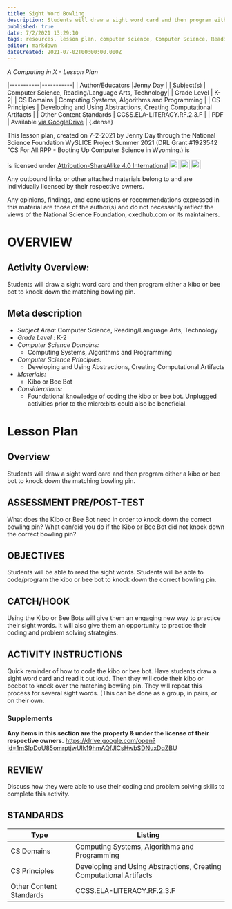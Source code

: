```yaml
---
title: Sight Word Bowling
description: Students will draw a sight word card and then program either a kibo or bee bot to knock down the matching bowling pin.
published: true
date: 7/2/2021 13:29:10
tags: resources, lesson plan, computer science, Computer Science, Reading/Language Arts, Technology 
editor: markdown
dateCreated: 2021-07-02T00:00:00.000Z
---
```

*A Computing in X - Lesson Plan*

|-----------|-----------|
| Author/Educators |Jenny Day |
| Subject(s) | Computer Science, Reading/Language Arts, Technology|
| Grade Level | K-2|
| CS Domains | Computing Systems, Algorithms and Programming |
| CS Principles | Developing and Using Abstractions, Creating Computational Artifacts |
| Other Content Standards | CCSS.ELA-LITERACY.RF.2.3.F | 
| PDF | Available [via GoogleDrive]() |
{.dense}






This lesson plan, created on 7-2-2021 by Jenny Day through the National Science Foundation WySLICE Project Summer 2021 (DRL Grant #1923542 "CS For All:RPP - Booting Up Computer Science in Wyoming.) is  <p xmlns:cc="http://creativecommons.org/ns#" >  is licensed under <a href="http://creativecommons.org/licenses/by-sa/4.0/?ref=chooser-v1" target="_blank" rel="license noopener noreferrer" style="display:inline-block;">Attribution-ShareAlike 4.0 International<img style="height:22px!important;margin-left:3px;vertical-align:text-bottom;" src="https://mirrors.creativecommons.org/presskit/icons/cc.svg?ref=chooser-v1"><img style="height:22px!important;margin-left:3px;vertical-align:text-bottom;" src="https://mirrors.creativecommons.org/presskit/icons/by.svg?ref=chooser-v1"><img style="height:22px!important;margin-left:3px;vertical-align:text-bottom;" src="https://mirrors.creativecommons.org/presskit/icons/sa.svg?ref=chooser-v1"></a></p>


Any outbound links or other attached materials belong to and are individually licensed by their respective owners. 


Any opinions, findings, and conclusions or recommendations expressed in this material are those of the author(s) and do not necessarily reflect the views of the National Science Foundation, cxedhub.com or its maintainers.


# OVERVIEW
## Activity Overview:  
Students will draw a sight word card and then program either a kibo or bee bot to knock down the matching bowling pin.
## Meta description
+ *Subject Area:* Computer Science, Reading/Language Arts, Technology 
+ *Grade Level :* K-2 
+ *Computer Science Domains:*
   + Computing Systems, Algorithms and Programming
+ *Computer Science Principles:*
   + Developing and Using Abstractions, Creating Computational Artifacts
+ *Materials:* 
   + Kibo or Bee Bot
+ *Considerations:*
   + Foundational knowledge of coding the kibo or bee bot.
 Unplugged activities prior to the micro:bits could also be beneficial.


# Lesson Plan
## Overview
Students will draw a sight word card and then program either a kibo or bee bot to knock down the matching bowling pin.
## ASSESSMENT PRE/POST-TEST
What does the Kibo or Bee Bot need in order to knock down the correct bowling pin?
What can/did you do if the Kibo or Bee Bot did not knock down the correct bowling pin?
## OBJECTIVES
Students will be able to read the sight words.
Students will be able to code/program the kibo or bee bot to knock down the correct bowling pin.


## CATCH/HOOK
Using the Kibo or Bee Bots will give them an engaging new way to practice their sight words.  It will also give them an opportunity to practice their coding and problem solving strategies.


## ACTIVITY INSTRUCTIONS
Quick reminder of how to code the kibo or bee bot.
Have students draw a sight word card and read it out loud.
Then they will code their kibo or beebot to knock over the matching bowling pin.
They will repeat this process for several sight words. (This can be done as a group, in pairs, or on their own.


### Supplements
**Any items in this section are the property & under the license of their respective owners.**
https://drive.google.com/open?id=1mSIpDoU85omrptjwUIk19hmAQfJlCsHwbSDNuxDqZBU




## REVIEW
Discuss how they were able to use their coding and problem solving skills to complete this activity.
## STANDARDS        
| Type | Listing | 
|-----------|-----------|
| CS Domains  | Computing Systems, Algorithms and Programming|
| CS Principles   | Developing and Using Abstractions, Creating Computational Artifacts|
| Other Content Standards | CCSS.ELA-LITERACY.RF.2.3.F  |